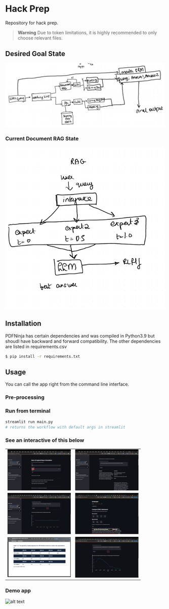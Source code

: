 # Hack Prep

Repository for hack prep.


> **Warning**
> Due to token limitations, it is highly recommended to only choose relevant files.


## Desired Goal State
![GoalState.png](assets%2FGoalState.png)

### Current Document RAG State
![RAG Goal State.png](assets%2FRAG%20Goal%20State.png)

## Installation

PDFNinja has certain dependencies and was compiled in Python3.9 but shoudl have backward and forward compatibility. The other dependencies are listed in requirements.csv
```bash
$ pip install -r requirements.txt
```

## Usage
You can call the app right from the command line interface. 

### Pre-processing

[//]: # (1. Obtain an API key from OpenAI.)

[//]: # (2. Store it as a string in a .txt file)

[//]: # (3. This is parsed to the program using the --apikey_filepath argument.)

[//]: # (4. Have the folder where you want to search for pdf documents as a directory path as well. This will be parsed to the program using --documents_path argument.)

### Run from terminal

```bash
streamlit run main.py
# returns the workflow with default args in streamlit
```

### See an interactive of this below
<table>
  <tr>
    <td><img src="assets/SS_1.png" alt="Screenshot 1" width="200"/></td>
    <td><img src="assets/SS_2.png" alt="Screenshot 2" width="200"/></td>
  </tr>
  <tr>
    <td><img src="assets/plot_output.png" alt="Plot Output" width="200"/></td>
    <td><img src="assets/doccomparison.png" alt="Doc Comparison" width="200"/></td>
  </tr>
  <tr>
    <td><img src="assets/BoECPITable.png" alt="Screenshot 3" width="200"/></td>
    <td><img src="assets/PlotOutputCPI.png" alt="Screenshot 4" width="200"/></td>
  </tr>
</table>


[//]: # (![alt text]&#40;assets/SS_1.png&#41;)

[//]: # (![alt text]&#40;assets/SS_2.png&#41;)

[//]: # (![plot_output.png]&#40;assets%2Fplot_output.png&#41;)

[//]: # (![doccomparison.png]&#40;assets%2Fdoccomparison.png&#41;)

[//]: # (![Screenshot 2024-11-10 at 10.18.20 PM.png]&#40;assets%2FScreenshot%202024-11-10%20at%2010.18.20%E2%80%AFPM.png&#41;)

[//]: # (![Screenshot 2024-11-10 at 10.18.41 PM.png]&#40;assets%2FScreenshot%202024-11-10%20at%2010.18.41%E2%80%AFPM.png&#41;)
### Demo app
![alt text](assets/streamlit-main-2024-11-04-15-11-02_light.gif)

